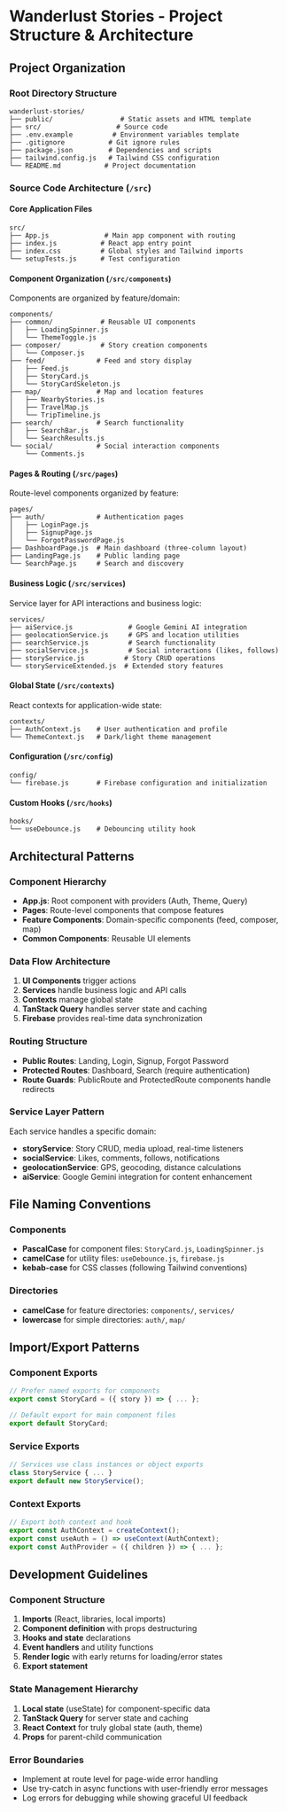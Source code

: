 # Wanderlust Stories - Project Structure & Architecture

## Project Organization

### Root Directory Structure
```
wanderlust-stories/
├── public/                 # Static assets and HTML template
├── src/                   # Source code
├── .env.example          # Environment variables template
├── .gitignore           # Git ignore rules
├── package.json         # Dependencies and scripts
├── tailwind.config.js   # Tailwind CSS configuration
└── README.md           # Project documentation
```

### Source Code Architecture (`/src`)

#### Core Application Files
```
src/
├── App.js              # Main app component with routing
├── index.js           # React app entry point
├── index.css          # Global styles and Tailwind imports
└── setupTests.js      # Test configuration
```

#### Component Organization (`/src/components`)
Components are organized by feature/domain:

```
components/
├── common/            # Reusable UI components
│   ├── LoadingSpinner.js
│   └── ThemeToggle.js
├── composer/          # Story creation components
│   └── Composer.js
├── feed/             # Feed and story display
│   ├── Feed.js
│   ├── StoryCard.js
│   └── StoryCardSkeleton.js
├── map/              # Map and location features
│   ├── NearbyStories.js
│   ├── TravelMap.js
│   └── TripTimeline.js
├── search/           # Search functionality
│   ├── SearchBar.js
│   └── SearchResults.js
└── social/           # Social interaction components
    └── Comments.js
```

#### Pages & Routing (`/src/pages`)
Route-level components organized by feature:

```
pages/
├── auth/             # Authentication pages
│   ├── LoginPage.js
│   ├── SignupPage.js
│   └── ForgotPasswordPage.js
├── DashboardPage.js  # Main dashboard (three-column layout)
├── LandingPage.js    # Public landing page
└── SearchPage.js     # Search and discovery
```

#### Business Logic (`/src/services`)
Service layer for API interactions and business logic:

```
services/
├── aiService.js              # Google Gemini AI integration
├── geolocationService.js     # GPS and location utilities
├── searchService.js          # Search functionality
├── socialService.js          # Social interactions (likes, follows)
├── storyService.js          # Story CRUD operations
└── storyServiceExtended.js  # Extended story features
```

#### Global State (`/src/contexts`)
React contexts for application-wide state:

```
contexts/
├── AuthContext.js    # User authentication and profile
└── ThemeContext.js   # Dark/light theme management
```

#### Configuration (`/src/config`)
```
config/
└── firebase.js       # Firebase configuration and initialization
```

#### Custom Hooks (`/src/hooks`)
```
hooks/
└── useDebounce.js    # Debouncing utility hook
```

## Architectural Patterns

### Component Hierarchy
- **App.js**: Root component with providers (Auth, Theme, Query)
- **Pages**: Route-level components that compose features
- **Feature Components**: Domain-specific components (feed, composer, map)
- **Common Components**: Reusable UI elements

### Data Flow Architecture
1. **UI Components** trigger actions
2. **Services** handle business logic and API calls
3. **Contexts** manage global state
4. **TanStack Query** handles server state and caching
5. **Firebase** provides real-time data synchronization

### Routing Structure
- **Public Routes**: Landing, Login, Signup, Forgot Password
- **Protected Routes**: Dashboard, Search (require authentication)
- **Route Guards**: PublicRoute and ProtectedRoute components handle redirects

### Service Layer Pattern
Each service handles a specific domain:
- **storyService**: Story CRUD, media upload, real-time listeners
- **socialService**: Likes, comments, follows, notifications
- **geolocationService**: GPS, geocoding, distance calculations
- **aiService**: Google Gemini integration for content enhancement

## File Naming Conventions

### Components
- **PascalCase** for component files: `StoryCard.js`, `LoadingSpinner.js`
- **camelCase** for utility files: `useDebounce.js`, `firebase.js`
- **kebab-case** for CSS classes (following Tailwind conventions)

### Directories
- **camelCase** for feature directories: `components/`, `services/`
- **lowercase** for simple directories: `auth/`, `map/`

## Import/Export Patterns

### Component Exports
```javascript
// Prefer named exports for components
export const StoryCard = ({ story }) => { ... };

// Default export for main component files
export default StoryCard;
```

### Service Exports
```javascript
// Services use class instances or object exports
class StoryService { ... }
export default new StoryService();
```

### Context Exports
```javascript
// Export both context and hook
export const AuthContext = createContext();
export const useAuth = () => useContext(AuthContext);
export const AuthProvider = ({ children }) => { ... };
```

## Development Guidelines

### Component Structure
1. **Imports** (React, libraries, local imports)
2. **Component definition** with props destructuring
3. **Hooks and state** declarations
4. **Event handlers** and utility functions
5. **Render logic** with early returns for loading/error states
6. **Export statement**

### State Management Hierarchy
1. **Local state** (useState) for component-specific data
2. **TanStack Query** for server state and caching
3. **React Context** for truly global state (auth, theme)
4. **Props** for parent-child communication

### Error Boundaries
- Implement at route level for page-wide error handling
- Use try-catch in async functions with user-friendly error messages
- Log errors for debugging while showing graceful UI feedback